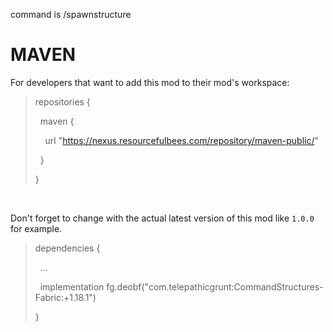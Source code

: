 command is /spawnstructure

# MAVEN

For developers that want to add this mod to their mod's workspace:

<blockquote>repositories {

&nbsp; maven {

&nbsp; &nbsp; url "https://nexus.resourcefulbees.com/repository/maven-public/"

&nbsp; }

}</blockquote>

&nbsp;

Don't forget to change <modversion> with the actual latest version of this mod like `1.0.0` for example.

<blockquote>dependencies {


&nbsp; ...


&nbsp; implementation fg.deobf("com.telepathicgrunt:CommandStructures-Fabric:<modversion>+1.18.1")


}</blockquote>